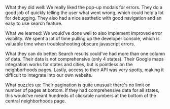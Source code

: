 What they did well:
We really liked the pop-up modals for errors. They do a good job of quickly telling the user what went wrong, which could help a lot for debugging. They also had a nice aesthetic with good navigation and an easy to use search feature.

What we learned:
We would’ve done well to also implement improved error visibility. We spent a lot of time pulling up the developer console, which is valuable time when troubleshooting obscure javascript errors.

What they can do better:
Search results could've had more than one column of data. Their data is not comprehensive (only 4 states). Their Google maps integration works for states and cities, but is pointless on the neighborhoods pages. Lastly, access to their API was very spotty, making it difficult to integrate into our own website.

What puzzles us:
Their pagination is quite unusual: there's no limit on number of pages at bottom. If they had comprehensive data for all states, this would've meant hundreds of clickable numbers at the bottom of the central neighborhoods page.
